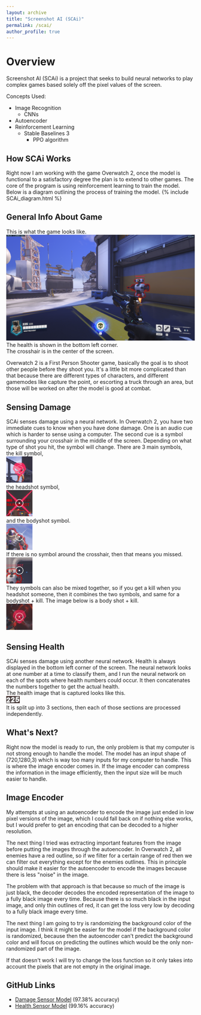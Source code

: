 ```yaml
---
layout: archive
title: "Screenshot AI (SCAi)"
permalink: /scai/
author_profile: true
---
```


Overview
======
Screenshot AI (SCAi) is a project that seeks to build neural networks to play complex games based solely off the pixel values of the screen.  

Concepts Used:  
- Image Recognition  
  - CNNs  
- Autoencoder
- Reinforcement Learning
  - Stable Baselines 3
    - PPO algorithm

How SCAi Works
-----
Right now I am working with the game Overwatch 2, once the model is functional to a satisfactory degree the plan is to extend to other games.
The core of the program is using reinforcement learning to train the model.
Below is a diagram outlining the process of training the model.
{% include SCAi_diagram.html %}

General Info About Game
-----
This is what the game looks like.  
![Image of Overwatch 2](https://github.com/EndeavoringOrb/EndeavoringOrb.github.io/blob/main/files/fullscreen_training_room2.png?raw=true)  
The health is shown in the bottom left corner.  
The crosshair is in the center of the screen.  

Overwatch 2 is a First Person Shooter game, basically the goal is to shoot other people before they shoot you. It's a little bit more complicated than that because there are different types of characters, and different gamemodes like capture the point, or escorting a truck through an area, but those will be worked on after the model is good at combat.

Sensing Damage
-----
SCAi senses damage using a neural network. In Overwatch 2, you have two immediate cues to know when you have done damage. One is an audio cue which is harder to sense using a computer. The second cue is a symbol surrounding your crosshair in the middle of the screen. Depending on what type of shot you hit, the symbol will change. There are 3 main symbols,  
the kill symbol,  
![An image of the kill symbol which is a red skull.](https://github.com/EndeavoringOrb/EndeavoringOrb.github.io/blob/cb48de249f356566fbb90d3e4d632dc647d21bd5/files/kill_shot.png?raw=true)  
the headshot symbol,  
![An image of the headshot symbol which is 4 diagonal red lines going outwards, centered at the crosshair.](https://github.com/EndeavoringOrb/EndeavoringOrb.github.io/blob/cb48de249f356566fbb90d3e4d632dc647d21bd5/files/headshot_plain.png?raw=true)  
and the bodyshot symbol.  
![An image of the bodyshot symbol which is the same as the headshot symbol except the lines are slightly shorter and they are white instead of red.](https://github.com/EndeavoringOrb/EndeavoringOrb.github.io/blob/cb48de249f356566fbb90d3e4d632dc647d21bd5/files/body_shot.png?raw=true)  
If there is no symbol around the crosshair, then that means you missed.  
![An image of just the crosshair because if you miss there is no symbol.](https://github.com/EndeavoringOrb/EndeavoringOrb.github.io/blob/cb48de249f356566fbb90d3e4d632dc647d21bd5/files/miss.png?raw=true)  
They symbols can also be mixed together, so if you get a kill when you headshot someone, then it combines the two symbols, and same for a bodyshot + kill. The image below is a body shot + kill.  
![An image showing a bodyshot plus a kill, which is a red skull with the white diagonal lines of a body shot.](https://github.com/EndeavoringOrb/EndeavoringOrb.github.io/blob/cb48de249f356566fbb90d3e4d632dc647d21bd5/files/bodyshot_kill.png?raw=true)  

Sensing Health
-----
SCAi senses damage using another neural network. Health is always displayed in the bottom left corner of the screen. The neural network looks at one number at a time to classify them, and I run the neural network on each of the spots where health numbers could occur. It then concatenates the numbers together to get the actual health.  
The health image that is captured looks like this.  
![An image showing what the health looks like.](https://github.com/EndeavoringOrb/EndeavoringOrb.github.io/blob/main/files/health_full.png?raw=true)  
It is split up into 3 sections, then each of those sections are processed independently.  

What's Next?
-----
Right now the model is ready to run, the only problem is that my computer is not strong enough to handle the model. The model has an input shape of (720,1280,3) which is way too many inputs for my computer to handle. This is where the image encoder comes in. If the image encoder can compress the information in the image efficiently, then the input size will be much easier to handle.

Image Encoder
-----
My attempts at using an autoencoder to encode the image just ended in low pixel versions of the image, which I could fall back on if nothing else works, but I would prefer to get an encoding that can be decoded to a higher resolution.  

The next thing I tried was extracting important features from the image before putting the images through the autoencoder. In Overwatch 2, all enemies have a red outline, so if we filter for a certain range of red then we can filter out everything except for the enemies outlines. This in principle should make it easier for the autoencoder to encode the images because there is less "noise" in the image.  

The problem with that approach is that because so much of the image is just black, the decoder decodes the encoded representation of the image to a fully black image every time. Because there is so much black in the input image, and only thin outlines of red, it can get the loss very low by decoding to a fully black image every time.

The next thing I am going to try is randomizing the background color of the input image. I think it might be easier for the model if the background color is randomized, because then the autoencoder can't predict the background color and will focus on predicting the outlines which would be the only non-randomized part of the image.

If that doesn't work I will try to change the loss function so it only takes into account the pixels that are not empty in the original image.

GitHub Links
-----
 - [Damage Sensor Model](https://github.com/EndeavoringOrb/SCAI/blob/main/dmg_model.h5) (97.38% accuracy)  
 - [Health Sensor Model](https://github.com/EndeavoringOrb/SCAI/blob/main/health_model.h5) (99.16% accuracy)  